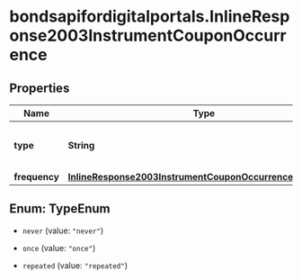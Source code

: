 # bondsapifordigitalportals.InlineResponse2003InstrumentCouponOccurrence

## Properties

Name | Type | Description | Notes
------------ | ------------- | ------------- | -------------
**type** | **String** | Occurrence type of the coupon payments. | [optional] 
**frequency** | [**InlineResponse2003InstrumentCouponOccurrenceFrequency**](InlineResponse2003InstrumentCouponOccurrenceFrequency.md) |  | [optional] 



## Enum: TypeEnum


* `never` (value: `"never"`)

* `once` (value: `"once"`)

* `repeated` (value: `"repeated"`)




